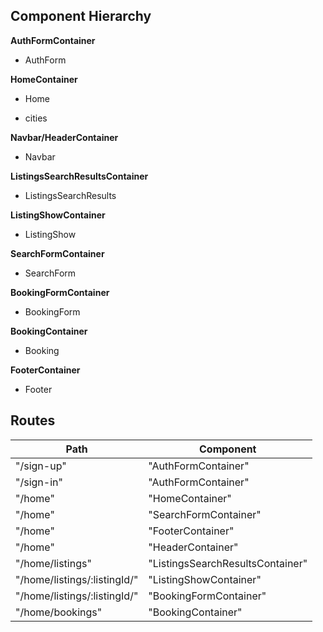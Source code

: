 ## Component Hierarchy

**AuthFormContainer**
 - AuthForm

**HomeContainer**
 - Home
  + cities

**Navbar/HeaderContainer**
  - Navbar

**ListingsSearchResultsContainer**
 - ListingsSearchResults

**ListingShowContainer**
  - ListingShow

**SearchFormContainer**
 - SearchForm

**BookingFormContainer**
  - BookingForm

**BookingContainer**
  - Booking

**FooterContainer**
  - Footer



## Routes

|Path   | Component   |
|-------|-------------|
| "/sign-up" | "AuthFormContainer" |
| "/sign-in" | "AuthFormContainer" |
| "/home" | "HomeContainer" |
| "/home" | "SearchFormContainer" |
| "/home" | "FooterContainer" |
| "/home" | "HeaderContainer" |
| "/home/listings" | "ListingsSearchResultsContainer" |
| "/home/listings/:listingId/" | "ListingShowContainer" |
| "/home/listings/:listingId/" | "BookingFormContainer" |
| "/home/bookings" | "BookingContainer" |
